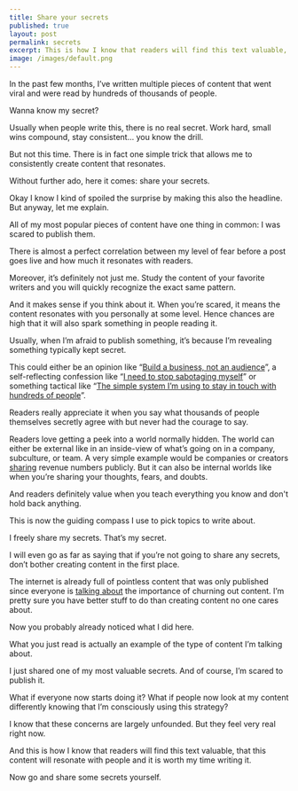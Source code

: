 ```yaml
---
title: Share your secrets
published: true
layout: post
permalink: secrets
excerpt: This is how I know that readers will find this text valuable, that this content will resonate with people and it is worth my time writing it.  
image: /images/default.png
---
```


In the past few months, I’ve written multiple pieces of content that went viral and were read by hundreds of thousands of people.

Wanna know my secret?

Usually when people write this, there is no real secret. Work hard, small wins compound, stay consistent... you know the drill.

But not this time. There is in fact one simple trick that allows me to consistently create content that resonates.

Without further ado, here it comes: share your secrets. 

Okay I know I kind of spoiled the surprise by making this also the headline. But anyway, let me explain. 

All of my most popular pieces of content have one thing in common: I was scared to publish them.

There is almost a perfect correlation between my level of fear before a post goes live and how much it resonates with readers. 

Moreover, it’s definitely not just me. Study the content of your favorite writers and you will quickly recognize the exact same pattern. 

And it makes sense if you think about it. When you’re scared, it means the content resonates with you personally at some level. Hence chances are high that it will also spark something in people reading it.

Usually, when I’m afraid to publish something, it’s because I’m revealing something typically kept secret.

This could either be an opinion like “[Build a business, not an audience](https://jakobgreenfeld.com/build_an_audience)”, a self-reflecting confession like “[I need to stop sabotaging myself](https://jakobgreenfeld.com/self-sabotage)” or something tactical like “[The simple system I’m using to stay in touch with hundreds of people](https://jakobgreenfeld.com/stay-in-touch)”.

Readers really appreciate it when you say what thousands of people themselves secretly agree with but never had the courage to say.

Readers love getting a peek into a world normally hidden. The world can either be external like in an inside-view of what’s going on in a company, subculture, or team. A very simple example would be companies or creators [sharing](https://twitter.com/levelsio/status/968219339588493312) revenue numbers publicly. But it can also be internal worlds like when you’re sharing your thoughts, fears, and doubts. 

And readers definitely value when you teach everything you know and don't hold back anything.

This is now the guiding compass I use to pick topics to write about. 

I freely share my secrets. That’s my secret.

I will even go as far as saying that if you’re not going to share any secrets, don’t bother creating content in the first place.

The internet is already full of pointless content that was only published since everyone is [talking about](https://www.youtube.com/watch?v=cubPiuD7_dA) the importance of churning out content. I’m pretty sure you have better stuff to do than creating content no one cares about.

Now you probably already noticed what I did here.

What you just read is actually an example of the type of content I’m talking about. 

I just shared one of my most valuable secrets. And of course, I’m scared to publish it. 

What if everyone now starts doing it? What if people now look at my content differently knowing that I’m consciously using this strategy?

I know that these concerns are largely unfounded. But they feel very real right now.

And this is how I know that readers will find this text valuable, that this content will resonate with people and it is worth my time writing it. 

Now go and share some secrets yourself.
